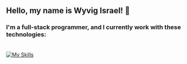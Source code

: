 ## Hello, my name is Wyvig Israel! :space_invader:	

### I'm a full-stack programmer, and I currently work with these technologies:  <br> <br>

[![My Skills](https://skillicons.dev/icons?i=vuejs,vuetify,tailwindcss,php,js,ts,laravel,nestjs,nodejs,prisma,postgres,mysql,docker&theme=dark)](https://skillicons.dev)

